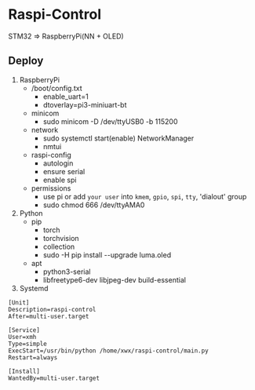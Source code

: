 # Raspi-Control
STM32 => RaspberryPi(NN + OLED)

## Deploy
1. RaspberryPi
    - /boot/config.txt
        - enable_uart=1 
        - dtoverlay=pi3-miniuart-bt
    - minicom
        - sudo minicom -D /dev/ttyUSB0 -b 115200
    - network
        - sudo systemctl start(enable) NetworkManager
        - nmtui
    - raspi-config
        - autologin
        - ensure serial
        - enable spi
    - permissions
        - use pi or add `your user` into `kmem`, `gpio`, `spi`, `tty`, 'dialout' group
        - sudo chmod 666 /dev/ttyAMA0
2. Python
    - pip
        - torch
        - torchvision
        - collection
        - sudo -H pip install --upgrade luma.oled
    - apt
        - python3-serial
        - libfreetype6-dev libjpeg-dev build-essential
3. Systemd
```
[Unit]
Description=raspi-control
After=multi-user.target

[Service]
User=xmh
Type=simple
ExecStart=/usr/bin/python /home/xwx/raspi-control/main.py
Restart=always

[Install]
WantedBy=multi-user.target
```
